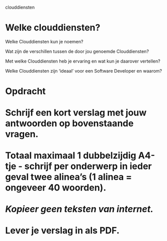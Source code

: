 clouddiensten

# Welke clouddiensten?

  
Welke Clouddiensten kun je noemen?

Wat zijn de verschillen tussen de door jou genoemde Clouddiensten?

Met welke Clouddiensten heb je ervaring en wat kun je daarover vertellen?

Welke Clouddiensten zijn ‘ideaal’ voor een Software Developer en waarom?

# **Opdracht**<br><br>Schrijf een kort verslag met jouw antwoorden op bovenstaande vragen.<br><br>Totaal maximaal 1 dubbelzijdig A4-tje - schrijf per onderwerp in ieder geval twee alinea’s (1 alinea = ongeveer 40 woorden).<br><br>*Kopieer geen teksten van internet.*<br><br>**Lever je verslag in als PDF.**


<!--- ------------ DIT COMMENTAAR LATEN STAAN AUB ------------
------------------ ------------------------------ ------------
------------------ eagle ref:4123553
------------------ ------------------------------ ------------
------------------ DIT COMMENTAAR LATEN STAAN AUB -------- -->